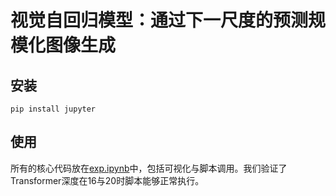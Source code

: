 # 视觉自回归模型：通过下一尺度的预测规模化图像生成
## 安装
```
pip install jupyter
```
## 使用
所有的核心代码放在[exp.ipynb](exp.ipynb)中，包括可视化与脚本调用。我们验证了Transformer深度在16与20时脚本能够正常执行。